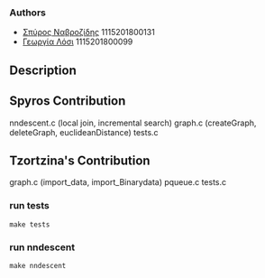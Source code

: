### Authors

- [Σπύρος Ναβροζίδης](https://github.com/SpyrosNavro) 1115201800131
- [Γεωργία Λόσι](https://github.com/Georgina12)      1115201800099

## Description


## Spyros Contribution
nndescent.c (local join, incremental search)
graph.c (createGraph, deleteGraph, euclideanDistance)
tests.c

## Tzortzina's Contribution
graph.c (import_data, import_Binarydata)
pqueue.c
tests.c 

### run tests
`
make tests
`

### run nndescent
`
make nndescent
`
